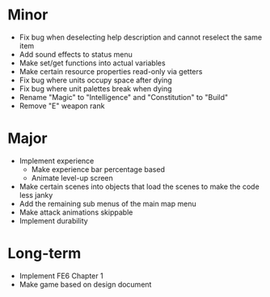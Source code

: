 # Minor
* Fix bug when deselecting help description and cannot reselect the same item
* Add sound effects to status menu
* Make set/get functions into actual variables
* Make certain resource properties read-only via getters
* Fix bug where units occupy space after dying
* Fix bug where unit palettes break when dying
* Rename "Magic" to "Intelligence" and "Constitution" to "Build"
* Remove "E" weapon rank

# Major
* Implement experience
	* Make experience bar percentage based
	* Animate level-up screen
* Make certain scenes into objects that load the scenes to make the code less janky
* Add the remaining sub menus of the main map menu
* Make attack animations skippable
* Implement durability

# Long-term
* Implement FE6 Chapter 1
* Make game based on design document

